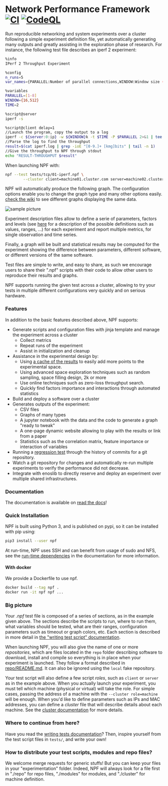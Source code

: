 Network Performance Framework [![CI](https://github.com/tbarbette/npf/actions/workflows/ci.yml/badge.svg)](https://github.com/tbarbette/npf/actions/workflows/ci.yml) [![CodeQL](https://github.com/tbarbette/npf/actions/workflows/codeql-analysis.yml/badge.svg)](https://github.com/tbarbette/npf/actions/workflows/codeql-analysis.yml)
=============================

Run reproducible networking and system experiments over a cluster
following a simple experiment definition file, yet automatically generating many outputs and greatly assisting in the exploration phase of research.
For instance, the following test file describes an iperf 2 experiment:
```bash
%info
IPerf 2 Throughput Experiment

%config
n_runs=5
var_names={PARALLEL:Number of parallel connections,WINDOW:Window size (kB),THROUGHPUT:Throughput}

%variables
PARALLEL=[1-8]
WINDOW={16,512}
TIME=2

%script@server
iperf -s

%script@client delay=1
//Launch the program, copy the output to a log
iperf -c ${server:0:ip} -w ${WINDOW}k -t $TIME -P $PARALLEL 2>&1 | tee iperf.log
//Parse the log to find the throughput
result=$(cat iperf.log | grep -ioE "[0-9.]+ [kmg]bits" | tail -n 1)
//Give the throughput to NPF through stdout
echo "RESULT-THROUGHPUT $result"
```

When launching NPF with:

```bash
npf --test tests/tcp/01-iperf.npf \
        --cluster client=machine01.cluster.com server=machine02.cluster.com
```

NPF will automatically produce the following graph. The configuration options enable you to change the graph type and many other options easily. [check the wiki](https://npf.readthedocs.io/en/latest/) to see different graphs displaying the same data.

![sample picture](https://github.com/tbarbette/npf/raw/master/tests/tcp/iperf2-THROUGHPUT-wide.svg "Result for tests/tcp/01-iperf.npf")

Experiment description files allow to define a serie of parameters, factors and levels (see [here](https://npf.readthedocs.io/en/latest/variables.html) for a description of the possible definitions such as values, ranges, ...) for each experiment and report  multiple metrics, for single observation and time series.

Finally, a graph will be built and statistical results may be computed for the experiment
showing the difference between parameters, different software, or different versions of the same software.

Test files are simple to write, and easy to share, as such we encourage
users to share their ".npf" scripts with their code to allow other users to reproduce
their results and graphs.

NPF supports running the given test across a cluster, allowing to try your tests
in multiple different configurations very quickly and on serious hardware.

### Features ###
In addition to the basic features described above, NPF supports:

 * Generate scripts and configuration files with jinja template and manage the experiment across a cluster
   * Collect metrics
   * Repeat runs of the experiment
   * Assist in initialization and cleanup
 * Assistance in the experimental design by:
   * Using [a cache of the results](https://npf.readthedocs.io/en/latest/variables.html) to easily add more points to the experimental space.
   * Using advanced space exploration techniques such as random sampling, space filling design, 2k or more
   * Use online techniques such as zero-loss throughput search.
   * Quickly find factors importance and interactions through automated statistics
 * Build and deploy a software over a cluster
 * Generates outputs of the experiment:
   * CSV files
   * Graphs of many types
   * A jupyter notebook with the data and the code to generate a graph "ready to tweak"
   * A one-page dynamic website allowing to play with the results or link from a paper
   * Statistics such as the correlation matrix, feature importance or interaction of variables
 * Running a [regression test](https://npf.readthedocs.io/en/latest/regress.html) through the history of commits for a git repository.
 * Watch a git repository for changes and automatically re-run multiple experiments to verify the performance did not decrease.
 * Integrate with enoslib to directly reserve and deploy an experiment over multiple shared infrastructures.

### Documentation ###
The documentation is available on [read the docs](https://npf.readthedocs.io/en/latest/)!

### Quick Installation ###
NPF is built using Python 3, and is published on pypi, so it can be installed
with pip using:

```bash
pip3 install --user npf
```

At run-time, NPF uses SSH and can benefit from usage of sudo and NFS, see the [run-time dependencies](https://npf.readthedocs.io/en/latest/usage.html#run-time-dependencies) in the documentation for more information.

#### With docker ####
We provide a Dockerfile to use npf.

```bash
docker build --tag npf .
docker run -it npf npf ...
```

### Big picture ###
Your *.npf* test file is composed of a series of sections, as in the example given above. The sections describe the scripts to run, where to run them, what variables should be tested, what are their ranges, configuration parameters such as timeout or graph colors, etc. Each section is described in more detail in [the "writing test script" documentation](https://npf.readthedocs.io/en/latest/tests.html).

When launching NPF, you will also give the name of one or more *repositories*, which are files located in the `repo` folder describing software to download, install and compile so everything is in place when your experiment is launched. They follow a format described in [repo/README.md](repo/README.md). It can also be ignored using the `local` fake repository.

Your test script will also define a few script *roles*, such as `client` or `server` as in the example above. When you actually launch your experiment, you must tell which machine (physical or virtual) will take the role. For simple cases, passing the address of a machine with the `--cluster role=machine` will be enough. When you'd like to define parameters such as IPs and MAC addresses, you can define a *cluster* file that will describe details about each machine. See the [cluster documentation](https://npf.readthedocs.io/en/latest/cluster.html) for more details.

### Where to continue from here?
Have you read the [writing tests documentation](https://npf.readthedocs.io/en/latest/tests.html)? Then, inspire yourself from the test script files in `tests/`, and write your own!

### How to distribute your test scripts, modules and repo files?
We welcome merge requests for generic stuffs! But you can keep your files in your "experimentation" folder. Indeed, NPF will always look for a file first in "./repo" for repo files, "./modules" for modules, and "./cluster" for machine definition.
